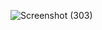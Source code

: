 ![Screenshot (303)](https://github.com/SaTyle/docs-colab-editing-websockets/assets/97863462/99fa34e4-ea27-4277-b72c-2c9c9cfce236)
